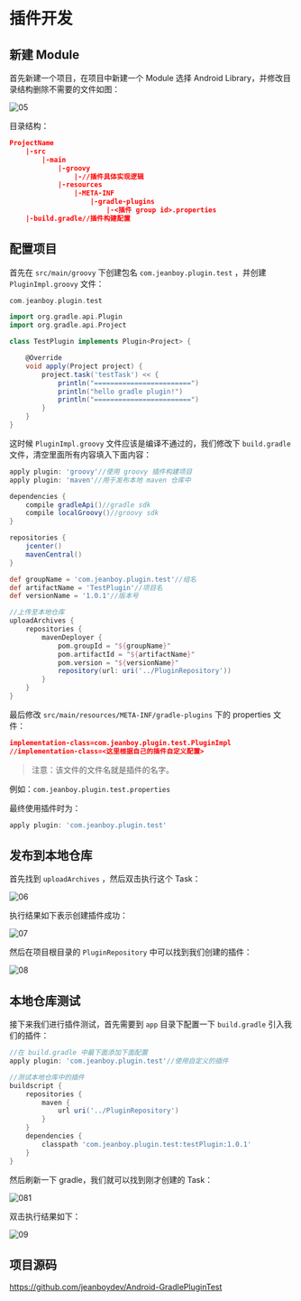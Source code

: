 # 插件开发

## 新建 Module

首先新建一个项目，在项目中新建一个 Module 选择 Android Library，并修改目录结构删除不需要的文件如图：

![05](https://raw.githubusercontent.com/jeanboydev/Android-ReadTheFuckingSourceCode/master/resources/images/gradle/04.png)

目录结构：

```json
ProjectName
	|-src
		|-main
			|-groovy
				|-//插件具体实现逻辑
			|-resources
				|-META-INF
					|-gradle-plugins
						|-<插件 group id>.properties
	|-build.gradle//插件构建配置
```

## 配置项目

首先在 `src/main/groovy` 下创建包名 `com.jeanboy.plugin.test` ，并创建 `PluginImpl.groovy` 文件：

```groovy
com.jeanboy.plugin.test

import org.gradle.api.Plugin
import org.gradle.api.Project

class TestPlugin implements Plugin<Project> {

    @Override
    void apply(Project project) {
        project.task('testTask') << {
            println("========================")
            println("hello gradle plugin!")
            println("========================")
        }
    }
}
```

这时候 `PluginImpl.groovy` 文件应该是编译不通过的，我们修改下 `build.gradle` 文件，清空里面所有内容填入下面内容：

```groovy
apply plugin: 'groovy'//使用 groovy 插件构建项目
apply plugin: 'maven'//用于发布本地 maven 仓库中

dependencies {
    compile gradleApi()//gradle sdk
    compile localGroovy()//groovy sdk
}

repositories {
    jcenter()
    mavenCentral()
}

def groupName = 'com.jeanboy.plugin.test'//组名
def artifactName = 'TestPlugin'//项目名
def versionName = '1.0.1'//版本号

//上传至本地仓库
uploadArchives {
    repositories {
        mavenDeployer {
            pom.groupId = "${groupName}"
            pom.artifactId = "${artifactName}"
            pom.version = "${versionName}"
            repository(url: uri('../PluginRepository'))
        }
    }
}
```

最后修改 `src/main/resources/META-INF/gradle-plugins` 下的 properties 文件：

```json
implementation-class=com.jeanboy.plugin.test.PluginImpl
//implementation-class=<这里根据自己的插件自定义配置>
```

>  注意：该文件的文件名就是插件的名字。

例如：`com.jeanboy.plugin.test.properties`

最终使用插件时为：

```groovy
apply plugin: 'com.jeanboy.plugin.test'
```

## 发布到本地仓库

首先找到 `uploadArchives` ，然后双击执行这个 Task：

![06](https://raw.githubusercontent.com/jeanboydev/Android-ReadTheFuckingSourceCode/master/resources/images/gradle/05.png)

执行结果如下表示创建插件成功：

![07](https://raw.githubusercontent.com/jeanboydev/Android-ReadTheFuckingSourceCode/master/resources/images/gradle/06.png)

然后在项目根目录的 `PluginRepository` 中可以找到我们创建的插件：

![08](https://raw.githubusercontent.com/jeanboydev/Android-ReadTheFuckingSourceCode/master/resources/images/gradle/07.png)

## 本地仓库测试

接下来我们进行插件测试，首先需要到 `app` 目录下配置一下 `build.gradle` 引入我们的插件：

```groovy
//在 build.gradle 中最下面添加下面配置
apply plugin: 'com.jeanboy.plugin.test'//使用自定义的插件

//测试本地仓库中的插件
buildscript {
    repositories {
        maven {
            url uri('../PluginRepository')
        }
    }
    dependencies {
        classpath 'com.jeanboy.plugin.test:testPlugin:1.0.1'
    }
}

```

然后刷新一下 gradle，我们就可以找到刚才创建的 Task：

![081](https://raw.githubusercontent.com/jeanboydev/Android-ReadTheFuckingSourceCode/master/resources/images/gradle/08.png)

双击执行结果如下：

![09](https://raw.githubusercontent.com/jeanboydev/Android-ReadTheFuckingSourceCode/master/resources/images/gradle/09.png)

## 项目源码

https://github.com/jeanboydev/Android-GradlePluginTest

